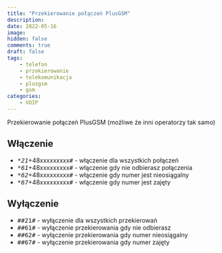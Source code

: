 ```yaml
---
title: "Przekierowanie połączeń PlusGSM"
description: 
date: 2022-05-16
image: 
hidden: false
comments: true
draft: false
tags:
    - telefon
    - przekierowanie
    - telekomunikacja
    - plusgsm
    - gsm
categories:
    - VOIP
---
```



Przekierowanie połączeń PlusGSM (możliwe że inni operatorzy tak samo)

## Włączenie

- <kbd>**21*</kbd>+48xxxxxxxxx<kbd>#</kbd> - włączenie dla wszystkich połączeń
- <kbd>**61*</kbd>+48xxxxxxxxx<kbd>#</kbd> - włączenie gdy nie odbierasz połączenia
- <kbd>**62*</kbd>+48xxxxxxxxx<kbd>#</kbd> - włączenie gdy numer jest nieosiągalny
- <kbd>**67*</kbd>+48xxxxxxxxx<kbd>#</kbd> - włączenie gdy numer jest zajęty

## Wyłączenie

- <kbd>##21#</kbd> - wyłączenie dla wszystkich przekierowań
- <kbd>##61#</kbd> - wyłączenie przekierowania gdy nie odbierasz
- <kbd>##62#</kbd> - wyłączenie przekierowania gdy numer nieosiągalny
- <kbd>##67#</kbd> - wyłączenie przekierowania gdy numer zajęty
